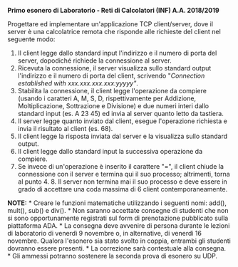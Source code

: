 **Primo esonero di Laboratorio - Reti di Calcolatori (INF) A.A. 2018/2019**

Progettare ed implementare un'applicazione TCP client/server, dove il server è una calcolatrice remota che risponde alle richieste del client nel seguente modo:
1. Il client legge dallo standard input l'indirizzo e il numero di porta del server, dopodiché richiede la connessione al server.
2. Ricevuta la connessione, il server visualizza sullo standard output l'indirizzo e il numero di porta del client, scrivendo "*Connection established with xxx.xxx.xxx.xxx:yyyyy"*.
3. Stabilita la connessione, il client legge l'operazione da compiere (usando i caratteri A, M, S, D, rispettivamente per Addizione, Moltiplicazione, Sottrazione e Divisione) e due numeri interi dallo standard input (es. A 23 45) ed invia al server quanto letto da tastiera.
4. Il server legge quanto inviato dal client, esegue l'operazione richiesta e invia il risultato al client (es. 68).
5. Il client legge la risposta inviata dal server e la visualizza sullo standard output.
6. Il client legge dallo standard input la successiva operazione da compiere.
7. Se invece di un'operazione è inserito il carattere "=", il client chiude la connessione con il server e termina qui il suo processo; altrimenti, torna al punto 4.
8. Il server non termina mai il suo processo e deve essere in grado di accettare una coda massima di 6 client contemporaneamente.

**NOTE:**
* Creare le funzioni matematiche utilizzando i seguenti nomi: add(), mult(), sub() e div().
* Non saranno accettate consegne di studenti che non si sono opportunamente registrati sul form di prenotazione pubblicato sulla piattaforma ADA.
* La consegna deve avvenire di persona durante le lezioni di laboratorio di venerdì 9 novembre o, in alternative, di venerdì 16 novembre. Qualora l'esonero sia stato svolto in coppia, entrambi gli studenti dovranno essere presenti.
* La correzione sarà contestuale alla consegna.
* Gli ammessi potranno sostenere la seconda prova di esonero su UDP.
